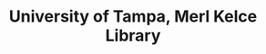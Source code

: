 ---
layout: repo
title: "University of Tampa, Merl Kelce Library"
id: 1040
permalink: repos/1040/
---